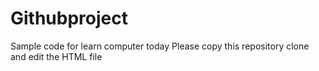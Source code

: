 # Githubproject
Sample code for learn computer today
Please copy this repository clone and edit the HTML file
